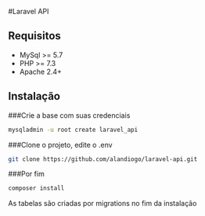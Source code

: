 #Laravel API
## Requisitos
- MySql >= 5.7
- PHP >= 7.3
- Apache 2.4+

## Instalação
###Crie a base com suas credenciais
```sh
mysqladmin -u root create laravel_api
```
###Clone o projeto, edite o .env
```sh
git clone https://github.com/alandiogo/laravel-api.git
```
###Por fim
```sh
composer install
```
As tabelas são criadas por migrations no fim da instalação
